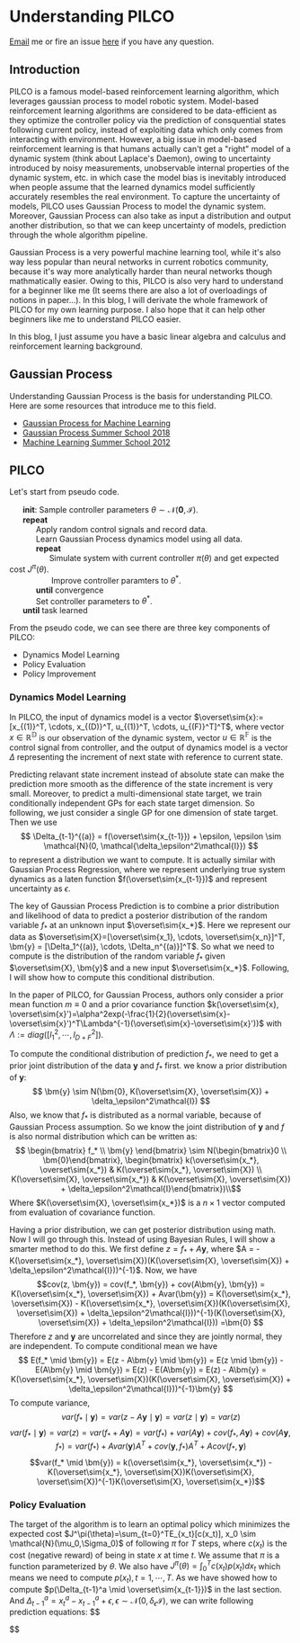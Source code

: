 # Understanding PILCO
[Email](mailto:hjzh578@gmail.com) me or fire an issue [here](https://github.com/hjzh4/hjzh4.github.io/issues) if you have any question.
## Introduction
PILCO is a famous model-based reinforcement learning algorithm, which leverages gaussian process to model robotic system. Model-based reinforcement learning algorithms are considered to be data-efficient as they optimize the controller policy via the prediction of consquential states following current policy, instead of exploiting data which only comes from interacting with environment. However, a big issue in model-based reinforcement learning is that humans actually can't get a "right" model of a dynamic system (think about Laplace's Daemon), owing to uncertainty introduced by noisy measurements,  unobservable internal properties of the dynamic system,  etc. in which case the model bias is inevitably introduced when people assume that the learned dynamics model sufficiently accurately resembles the real environment. To capture the uncertainty of models, PILCO uses Gaussian Process to model the dynamic system. Moreover, Gaussian Process can also take as input a distribution and output another distribution, so that we can keep uncertainty of models, prediction through the whole algorithm pipeline.

Gaussian Process is a very powerful machine learning tool, while it's also way less popular than neural networks in current robotics community, because it's way more analytically harder than neural networks though mathmatically easier. Owing to this, PILCO is also very hard to understand for a beginner like me (It seems there are also a lot of overloadings of notions in paper...). In this blog, I will derivate the whole framework of PILCO for my own learning purpose. I also hope that it can help other beginners like me to understand PILCO easier.

In this blog, I just assume you have a basic linear algebra and calculus and reinforcement learning background.

## Gaussian Process
Understanding Gaussian Process is the basis for understanding PILCO. Here are some resources that introduce me to this field.
- [Gaussian Process for Machine Learning](http://www.gaussianprocess.org/gpml/chapters/RW.pdf)
- [Gaussian Process Summer School 2018](http://gpss.cc/gpss18/day-1.html)
- [Machine Learning Summer School 2012](https://www.youtube.com/watch?v=BS4Wd5rwNwE)

## PILCO
Let's start from pseudo code.

&nbsp;&nbsp;&nbsp;&nbsp;&nbsp;&nbsp;**init**: Sample controller parameters $\theta \sim \mathcal{N}(\bm{0}, \mathcal{I})$. \
&nbsp;&nbsp;&nbsp;&nbsp;&nbsp;&nbsp;**repeat** \
&nbsp;&nbsp;&nbsp;&nbsp;&nbsp;&nbsp;&nbsp;&nbsp;&nbsp;&nbsp;&nbsp;&nbsp;Apply random control signals and record data. \
&nbsp;&nbsp;&nbsp;&nbsp;&nbsp;&nbsp;&nbsp;&nbsp;&nbsp;&nbsp;&nbsp;&nbsp;Learn Gaussian Process dynamics model using all data. \
&nbsp;&nbsp;&nbsp;&nbsp;&nbsp;&nbsp;&nbsp;&nbsp;&nbsp;&nbsp;&nbsp;&nbsp;**repeat** \
&nbsp;&nbsp;&nbsp;&nbsp;&nbsp;&nbsp;&nbsp;&nbsp;&nbsp;&nbsp;&nbsp;&nbsp;&nbsp;&nbsp;&nbsp;&nbsp;&nbsp;&nbsp;Simulate system with current controller $\pi(\theta)$ and get expected cost $J^\pi(\theta)$. \
&nbsp;&nbsp;&nbsp;&nbsp;&nbsp;&nbsp;&nbsp;&nbsp;&nbsp;&nbsp;&nbsp;&nbsp;&nbsp;&nbsp;&nbsp;&nbsp;&nbsp;&nbsp;
Improve controller paramters to $\theta^*$. \
&nbsp;&nbsp;&nbsp;&nbsp;&nbsp;&nbsp;&nbsp;&nbsp;&nbsp;&nbsp;&nbsp;&nbsp;**until** convergence \
&nbsp;&nbsp;&nbsp;&nbsp;&nbsp;&nbsp;&nbsp;&nbsp;&nbsp;&nbsp;&nbsp;&nbsp;Set controller parameters to $\theta^*$. \
&nbsp;&nbsp;&nbsp;&nbsp;&nbsp;&nbsp;**until** task learned

From the pseudo code, we can see there are three key components of PILCO:
- Dynamics Model Learning
- Policy Evaluation
- Policy Improvement

### Dynamics Model Learning
In PILCO, the input of dynamics model is a vector $\overset\sim{x}:=[x_{(1)}^T, \cdots, x_{(D)}^T, u_{(1)}^T, \cdots, u_{(F)}^T]^T$, where vector $x\in \mathbb{R^D}$ is our observation of the dynamic system, vector $u \in \mathbb{R^F}$ is the control signal from controller, and the output of dynamics model is a vector $\Delta$ representing the increment of next state with reference to current state. 

Predicting relavant state increment instead of absolute state can make the prediction more smooth as the difference of the state increment is very small. Moreover, to predict a multi-dimensional state target, we train conditionally independent GPs for each state target dimension. So following, we just consider a single GP for one dimension of state target. Then we use 
$$
\Delta_{t-1}^{(a)} = f(\overset\sim{x_{t-1}}) + \epsilon, \epsilon \sim \mathcal{N}(0, \mathcal{\delta_\epsilon^2\mathcal{I}})
$$
to represent a distribution we want to compute. It is actually similar with Gaussian Process Regression, where we represent underlying true system dynamics as a laten function $f(\overset\sim{x_{t-1}})$ and represent uncertainty as $\epsilon$.

The key of Gaussian Process Prediction is to combine a prior distribution and likelihood of data to predict a posterior distribution of the random variable $f_*$ at an unknown input $\overset\sim{x_*}$. Here we represent our data as $\overset\sim{X}=[\overset\sim{x_1}, \cdots, \overset\sim{x_n}]^T, \bm{y} = [\Delta_1^{(a)}, \cdots, \Delta_n^{(a)}]^T$. So what we need to compute is the distribution of the random variable $f_*$ given $\overset\sim{X}, \bm{y}$ and a new input $\overset\sim{x_*}$. Following, I will show how to compute this conditional distribution.

In the paper of PILCO, for Gaussian Process, authors only consider a prior mean function $m \equiv 0$ and a prior covariance function $k(\overset\sim{x}, \overset\sim{x}')=\alpha^2exp(-\frac{1}{2}(\overset\sim{x}-\overset\sim{x}')^T\Lambda^{-1}(\overset\sim{x}-\overset\sim{x}'))$ with $\Lambda := diag([l_1^2, \cdots, l_{D + F}^2])$. 

To compute the conditional distribution of prediction $f_*$, we need to get a prior joint distribution of the data $\bm{y}$ and $f_*$ first. we know a prior distribution of $\bm{y}$:
$$
\bm{y} \sim N(\bm{0}, K(\overset\sim{X}, \overset\sim{X}) + \delta_\epsilon^2\mathcal{I})
$$
Also, we know that $f_*$ is distributed as a normal variable, because of Gaussian Process assumption. So we know the joint distribution of $\bm{y}$ and $f$ is also normal distribution which can be written as:
$$
\begin{bmatrix} 
f_* \\ 
\bm{y}
\end{bmatrix} \sim N(\begin{bmatrix}0 \\ \bm{0}\end{bmatrix}, \begin{bmatrix} k(\overset\sim{x_*}, \overset\sim{x_*}) &  K(\overset\sim{x_*}, \overset\sim{X}) \\ K(\overset\sim{X}, \overset\sim{x_*})   & K(\overset\sim{X}, \overset\sim{X}) + \delta_\epsilon^2\mathcal{I}\end{bmatrix})\\$$
Where $K(\overset\sim{X}, \overset\sim{x_*})$ is a $n \times 1$ vector computed from evaluation of covariance function.

Having a prior distribution, we can get posterior distribution using math. Now I will go through this. Instead of using Bayesian Rules, I will show a smarter method to do this. We first define $z = f_* + A\bm{y}$, where $A = -K(\overset\sim{x_*}, \overset\sim{X})(K(\overset\sim{X}, \overset\sim{X}) + \delta_\epsilon^2\mathcal{I}))^{-1}$. Now, we have 
$$cov(z, \bm{y}) = cov(f_*, \bm{y}) + cov(A\bm{y}, \bm{y}) = K(\overset\sim{x_*}, \overset\sim{X}) + Avar(\bm{y}) 
= K(\overset\sim{x_*}, \overset\sim{X}) - K(\overset\sim{x_*}, \overset\sim{X})(K(\overset\sim{X}, \overset\sim{X}) + \delta_\epsilon^2\mathcal{I}))^{-1}(K(\overset\sim{X}, \overset\sim{X}) + \delta_\epsilon^2\mathcal{I}))
=\bm{0} $$
Therefore $z$ and $\bm{y}$ are uncorrelated and since they are jointly normal, they are independent. To compute conditional mean we have
$$
E(f_* \mid \bm{y}) = E(z - A\bm{y} \mid \bm{y}) = E(z \mid \bm{y}) - E(A\bm{y} \mid \bm{y}) = E(z) - E(A\bm{y}) = E(z) - A\bm{y} = K(\overset\sim{x_*}, \overset\sim{X})(K(\overset\sim{X}, \overset\sim{X}) + \delta_\epsilon^2\mathcal{I}))^{-1}\bm{y}
$$
To compute variance, 
$$
var(f_* \mid \bm{y}) = var(z - A\bm{y} \mid \bm{y}) = var(z \mid \bm{y}) = var(z) 
$$
$$
var(f_* \mid \bm{y}) = var(z) = var(f_* + A\bm{y}) = var(f_*) + var(A\bm{y}) + cov(f_*, A\bm{y}) + cov(A\bm{y}, f_*) = var(f_*) + Avar(\bm{y})A^T + cov(\bm{y}, f_*)A^T + Acov(f_*, \bm{y})
$$
$$var(f_* \mid \bm{y}) = k(\overset\sim{x_*}, \overset\sim{x_*}) - K(\overset\sim{x_*}, \overset\sim{X})K(\overset\sim{X}, \overset\sim{X})^{-1}K(\overset\sim{X}, \overset\sim{x_*})$$

### Policy Evaluation
The target of the algorithm is to learn an optimal policy which minimizes the expected cost $J^\pi(\theta)=\sum_{t=0}^TE_{x_t}[c(x_t)], x_0 \sim \mathcal{N}(\mu_0,\Sigma_0)$ of following $\pi$ for $T$ steps, where $c(x_t)$ is the cost (negative reward) of being in state $x$ at time $t$. We assume that $\pi$ is a function parameterized by $\theta$. We also have $J^\pi(\theta)=\int_0^Tc(x_t)p(x_t)dx_t$ which means we need to compute $p(x_t), t=1, \cdots, T$. As we have showed how to compute $p(\Delta_{t-1}^a \mid \overset\sim{x_{t-1}})$ in the last section. And $\Delta_{t-1}^a=x_t^a-x_{t-1}^a+\epsilon, \epsilon \sim \mathcal{N}(0, \delta_\epsilon\mathcal{I})$, we can write following prediction equations:
$$

$$ 

